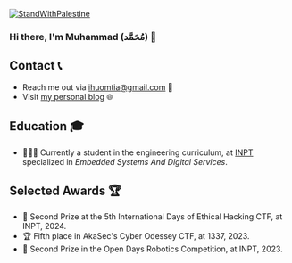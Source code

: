 [![StandWithPalestine](https://raw.githubusercontent.com/Safouene1/support-palestine-banner/master/StandWithPalestine.svg)](https://github.com/Safouene1/support-palestine-banner)
### Hi there, I'm Muhammad (مُحَمَّد) 👋

## Contact 📞

- Reach me out via ihuomtia@gmail.com 📧
- Visit [my personal blog](https://ihuomtia.onrender.com) 🌐

## Education 🎓

- 👨🏻‍💻 Currently a student in the engineering curriculum, at [INPT](https://fr.wikipedia.org/wiki/Institut_national_des_postes_et_t%C3%A9l%C3%A9communications) specialized in _Embedded Systems And Digital Services_.

## Selected Awards 🏆 
- 🥈 Second Prize at the 5th International Days of Ethical Hacking CTF, at INPT, 2024.
- 🏆 Fifth place in AkaSec's Cyber Odessey CTF, at 1337, 2023.
- 🥈 Second Prize in the Open Days Robotics Competition, at INPT, 2023.

